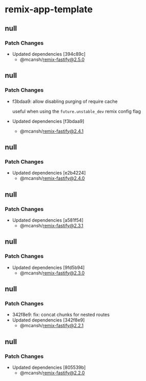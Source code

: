 # remix-app-template

## null

### Patch Changes

- Updated dependencies [394c89c]
  - @mcansh/remix-fastify@2.5.0

## null

### Patch Changes

- f3bdaa9: allow disabling purging of require cache

  useful when using the `future.unstable_dev` remix config flag

- Updated dependencies [f3bdaa9]
  - @mcansh/remix-fastify@2.4.1

## null

### Patch Changes

- Updated dependencies [e2b4224]
  - @mcansh/remix-fastify@2.4.0

## null

### Patch Changes

- Updated dependencies [a581f54]
  - @mcansh/remix-fastify@2.3.1

## null

### Patch Changes

- Updated dependencies [9fd5b94]
  - @mcansh/remix-fastify@2.3.0

## null

### Patch Changes

- 342f8e9: fix: concat chunks for nested routes
- Updated dependencies [342f8e9]
  - @mcansh/remix-fastify@2.2.1

## null

### Patch Changes

- Updated dependencies [805539b]
  - @mcansh/remix-fastify@2.2.0
